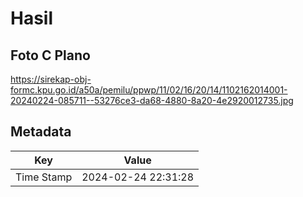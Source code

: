# Hasil

## Foto C Plano

https://sirekap-obj-formc.kpu.go.id/a50a/pemilu/ppwp/11/02/16/20/14/1102162014001-20240224-085711--53276ce3-da68-4880-8a20-4e2920012735.jpg


## Metadata

| Key        | Value               |
| ---------- | ------------------- |
| Time Stamp | 2024-02-24 22:31:28 |



